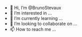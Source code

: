 - 👋 Hi, I’m @BrunoStevaux
- 👀 I’m interested in ...
- 🌱 I’m currently learning ...
- 💞️ I’m looking to collaborate on ...
- 📫 How to reach me ...

<!---
BrunoStevaux/BrunoStevaux is a ✨ special ✨ repository because its `README.md` (this file) appears on your GitHub profile.
You can click the Preview link to take a look at your changes.
--->
